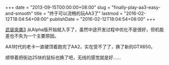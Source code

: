 +++
date = "2013-09-15T00:00:00+08:00"
slug = "finally-play-aa3-easy-and-smooth"
title = "终于可以流畅的玩AA3了"
lastmod = "2016-02-12T18:04:54+08:00"
publishDate = "2016-02-12T18:04:54+08:00"
+++

[武装突袭3](http://store.steampowered.com/app/107410/) 从Alpha版开始就入手了，虽然中途开发过程中优化不是很好，但机能差也不失为一个主要原因。

AA1时代的老卡一直硬顶着跑完了AA2，实在受不了了，换了新的GTX650。

顺带着把街边25块的鼠标也换了吧，无线的感觉就是好……
